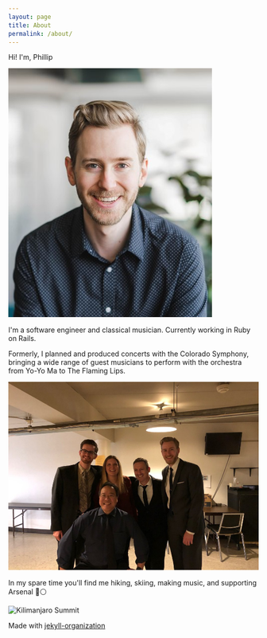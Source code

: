 ```yaml
---
layout: page
title: About
permalink: /about/
---
```

Hi! I'm, Phillip

![Me](/assets/potrait.jpg)


I'm a software engineer and classical musician. Currently working in Ruby on Rails.

Formerly, I planned and produced concerts with the Colorado Symphony, bringing a wide range of guest musicians to perform with the orchestra from Yo-Yo Ma to The Flaming Lips.


![Yo-Yo Ma](/assets/yo_yo_ma.jpeg)

In my spare time you'll find me hiking, skiing, making music, and supporting Arsenal 🔴⚪️


![Kilimanjaro Summit](/assets/summit.jpeg)

<!-- This is the base Jekyll theme. You can find out more info about customizing your Jekyll theme, as well as basic Jekyll usage documentation at [jekyllrb.com](https://jekyllrb.com/) -->

<!-- You can find the source code for Minima at GitHub:
[jekyll][jekyll-organization] /
[minima](https://github.com/jekyll/minima)

You can find the source code for Jekyll at GitHub:
[jekyll][jekyll-organization] /
[jekyll](https://github.com/jekyll/jekyll) -->


Made with [jekyll-organization](https://github.com/jekyll)

